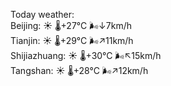 Today weather:  
Beijing: ☀️   🌡️+27°C 🌬️↓7km/h  
Tianjin: ☀️   🌡️+29°C 🌬️↗11km/h  
Shijiazhuang: ☀️   🌡️+30°C 🌬️↖15km/h  
Tangshan: ☀️   🌡️+28°C 🌬️↗12km/h  
